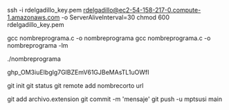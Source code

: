 ssh -i rdelgadillo_key.pem rdelgadillo@ec2-54-158-217-0.compute-1.amazonaws.com -o ServerAliveInterval=30
chmod 600 rdelgadillo_key.pem

gcc nombreprograma.c -o nombreprograma
gcc nombreprograma.c -o nombreprograma -lm

./nombreprograma

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

git init
git status
git remote add nombrecorto url

git add archivo.extension
git commit -m 'mensaje'
git push -u mptsusi main

